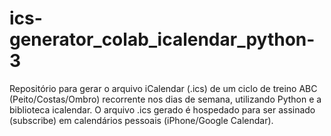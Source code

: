 # ics-generator_colab_icalendar_python-3
Repositório para gerar o arquivo iCalendar (.ics) de um ciclo de treino ABC (Peito/Costas/Ombro) recorrente nos dias de semana, utilizando Python e a biblioteca icalendar. O arquivo .ics gerado é hospedado para ser assinado (subscribe) em calendários pessoais (iPhone/Google Calendar).
